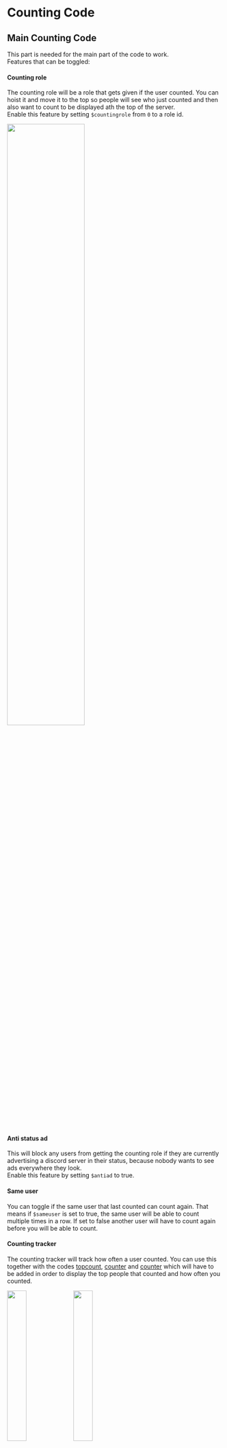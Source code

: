 # Counting Code

## Main Counting Code

This part is needed for the main part of the code to work.  
Features that can be toggled:

#### Counting role

The counting role will be a role that gets given if the user counted. You can hoist it and move it to the top so people will see who just counted and then also want to count to be displayed ath the top of the server.  
Enable this feature by setting `$countingrole` from `0` to a role id.

<img src="../../assets/Counting/counting_role.gif?raw=true" width="60%"/>

#### Anti status ad

This will block any users from getting the counting role if they are currently advertising a discord server in their status, because nobody wants to see ads everywhere they look.  
Enable this feature by setting `$antiad` to true.

#### Same user

You can toggle if the same user that last counted can count again. That means if `$sameuser` is set to true, the same user will be able to count multiple times in a row. If set to false another user will have to count again before you will be able to count.

#### Counting tracker

The counting tracker will track how often a user counted. You can use this together with the codes [topcount](topcount.yag), [counter](counter.yag) and [counter](counter.yag) which will have to be added in order to display the top people that counted and how often you counted.  

<p float="left">
	<img src="../../assets/Counting/topcount.png?raw=true" width="30%" />
	<img src="../../assets/Counting/count.png?raw=true" width="30%" />
</p>

### Usage (without tracker)

Add the [main counting command](main_counting_cc.yag) to your server and set it up as shown below. Then configure the variables to your liking.

### Setup & Requirements (without tracker)

Trigger|Trigger Type|Code|Dependencies|Custom Command Settings
---|---|---|---|---
\A|Regex|**[Download Link](main_counting_cc.yag)**|❌|Only run in the following channels (counting channel)

### Usage (with tracker & leaderboard)

Add the [main counting command](main_counting_cc.yag) to your server and set it up as shown below. Then configure the variables to your liking.
Then add the [topcount](topcount.yag), [counter](counter.yag) and the [pagination](pagination.yag).  
Make sure you set up everything as shown below.

### Setup & Requirements (with tracker & leaderboard)

Trigger|Trigger Type|Code|Dependencies|Custom Command Settings
---|---|---|---|---
\A|Regex|**[Download Link](main_counting_cc.yag)**|❌|Only run in the following channels (counting channel)
topcount|Command|**[Download Link](topcount.yag)**|[Main counting cc](main_counting_cc.yag)|❌
❌|Reaction (add & remove)|**[Download Link](pagination.yag)**|[topcount](topcount.yag)|❌
count|Command|**[Download Link](counter.yag)**|[Main counting cc](main_counting_cc.yag)|❌

### Important
If you have been using the old counting system from yagpdb before you can use the [converter](converter.yag) to switch to this updated system. While adding all custom commands and running the [converter](converter.yag) you shouldn't let any users count and lock the counting channel until the converter and you are done converting and adding all custom commands you want.

### Disclamer

If you do not like this code, there is also [another counting code](https://yagpdb-cc.github.io/fun/counting) on the official custom command website.  
I `Black Wolf#0001` didn't come up with this idea, nor do I own the full code. The following parts of the code were all made a while ago but I re-uploaded & edited them because the old counting custom command on the [YAGPDB Community & Support server](https://discord.gg/4udtcA5) was outdated ~~and messy~~ and people kept having issues with it on their servers when adding it.
